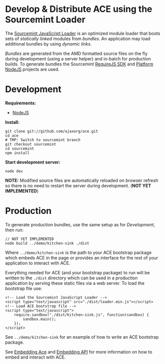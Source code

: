 Develop & Distribute ACE using the Sourcemint Loader
====================================================

The [Sourcemint JavaScript Loader](https://github.com/sourcemint/loader-js) is an optimized
module loader that boots sets of *statically linked* modules from *bundles*. An application may
load additional bundles by using *dynamic links*.

*Bundles* are generated from the AMD formatted source files on the fly during development (using a server helper)
and in-batch for production builds. To generate bundles the Sourcemint [RequireJS SDK](https://github.com/sourcemint/sdk-requirejs)
and [Platform NodeJS](https://github.com/sourcemint/platform-nodejs) projects are used.


Development
===========

**Requirements:**

  * [NodeJS](http://nodejs.org/)

**Install:**

    git clone git://github.com/ajaxorg/ace.git
    cd ace
    # TMP: Switch to sourcemint branch
    git checkout sourcemint
    cd sourcemint
    npm install

**Start development server:**

    node dev

**NOTE:** Modified source files are automatically reloaded on browser refresh so there is no
need to restart the server during development. (**NOT YET IMPLEMENTED**)


Production
==========

To generate production bundles, use the same setup as for *Development*, then run:

    // NOT YET IMPLEMENTED
    node build ../demo/kitchen-sink ./dist

Where `../demo/kitchen-sink` is the path to your ACE bootstrap package which embeds ACE in the page
or provides an interface for the rest of your application to interact with ACE.

Everything needed for ACE (and your bootstrap package) to run will be written to the `./dist` directory which can be 
used in a production application by serving these static files via a web server. To load the bootstrap file use:

    <!-- Load the Sourcemint JavaScript Loader -->
    <script type="text/javascript" src="./dist/loader.min.js"></script>
    <!-- Load ACE bootstrap file -->
    <script type="text/javascript">
        require.sandbox("./dist/kitchen-sink.js", function(sandbox) {
            sandbox.main();
        });
    </script>

See `../demo/kitchen-sink` for an example of how to write an ACE bootstrap package.

See [Embedding Ace](https://github.com/ajaxorg/ace) and [Embedding API](https://github.com/ajaxorg/ace/wiki/Embedding---API)
for more information on how to embed and interact with ACE.

